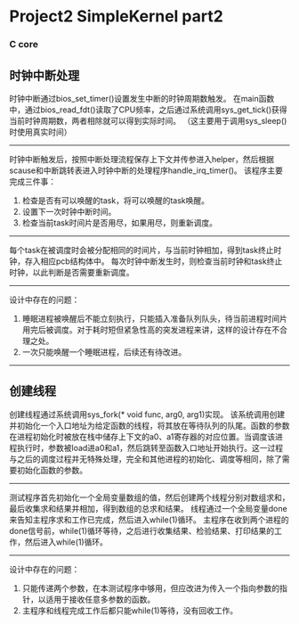 # Project2 SimpleKernel part2
### C core
## 时钟中断处理
时钟中断通过bios_set_timer()设置发生中断的时钟周期数触发。
在main函数中，通过bios_read_fdt()读取了CPU频率，之后通过系统调用sys_get_tick()获得当前时钟周期数，两者相除就可以得到实际时间。
（这主要用于调用sys_sleep()时使用真实时间）

------------

时钟中断触发后，按照中断处理流程保存上下文并传参进入helper，然后根据scause和中断跳转表进入时钟中断的处理程序handle_irq_timer()。
该程序主要完成三件事：
1. 检查是否有可以唤醒的task，将可以唤醒的task唤醒。
2. 设置下一次时钟中断时间。
3. 检查当前task时间片是否用尽，如果用尽，则重新调度。

------------

每个task在被调度时会被分配相同的时间片，与当前时钟相加，得到task终止时钟，存入相应pcb结构体中。
每次时钟中断发生时，则检查当前时钟和task终止时钟，以此判断是否需要重新调度。

------------

设计中存在的问题：
1. 睡眠进程被唤醒后不能立刻执行，只能插入准备队列队头，待当前进程时间片用完后被调度。对于耗时短但紧急性高的突发进程来讲，这样的设计存在不合理之处。
2. 一次只能唤醒一个睡眠进程，后续还有待改进。

------------

## 创建线程
创建线程通过系统调用sys_fork(* void func, arg0, arg1)实现。
该系统调用创建并初始化一个入口地址为给定函数的线程，将其放在等待队列的队尾。函数的参数在进程初始化时被放在栈中储存上下文的a0、a1寄存器的对应位置。当调度该进程执行时，参数被load进a0和a1，然后跳转至函数入口地址开始执行。这一过程与之后的调度过程并无特殊处理，完全和其他进程的初始化、调度等相同，除了需要初始化函数的参数。

------------

测试程序首先初始化一个全局变量数组的值，然后创建两个线程分别对数组求和，最后收集求和结果并相加，得到数组的总求和结果。
线程通过一个全局变量done来告知主程序求和工作已完成，然后进入while(1)循环。
主程序在收到两个进程的done信号前，while(1)循环等待，之后进行收集结果、检验结果、打印结果的工作，然后进入while(1)循环。

------------

设计中存在的问题：
1. 只能传递两个参数，在本测试程序中够用，但应改进为传入一个指向参数的指针，以适用于接收任意多参数的函数。
2. 主程序和线程完成工作后都只能while(1)等待，没有回收工作。
